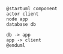 ```plantuml
@startuml component
actor client
node app
database db

db -> app
app -> client
@enduml
```
